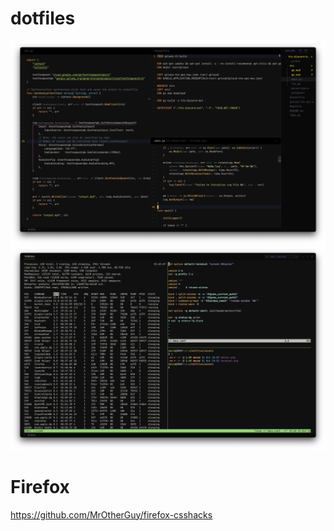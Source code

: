 # dotfiles

![editor](.config/dotfiles/assets/editor.png)
![terminal](.config/dotfiles/assets/terminal.png)

# Firefox

https://github.com/MrOtherGuy/firefox-csshacks